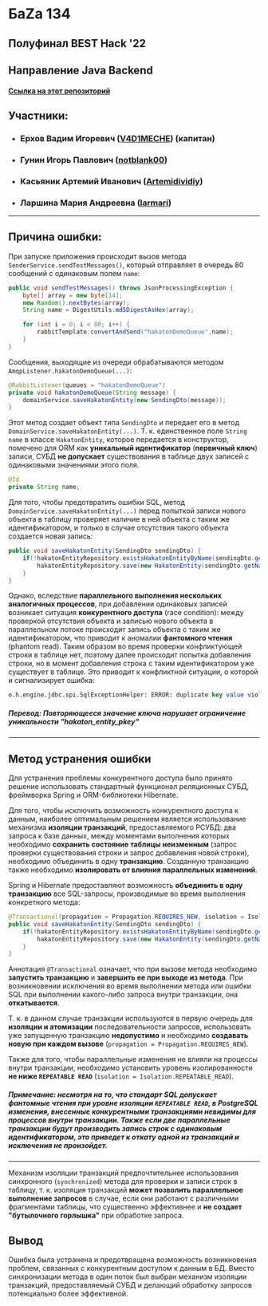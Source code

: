 # БаZа 134
## **Полуфинал BEST Hack '22**
## Направление **Java Backend**
#### [Ссылка на этот репозиторий](https://github.com/Artemidividiy/hakatonDemoProject)
## Участники:
+ ### Ерхов Вадим Игоревич ([V4D1MECHE](https://github.com/V4D1MECHE)) (капитан)
+ ### Гунин Игорь Павлович ([notblank00](https://github.com/notblank00))
+ ### Касьяник Артемий Иванович ([Artemidividiy](https://github.com/Artemidividiy))
+ ### Ларшина Мария Андреевна ([larmari](https://github.com/larmari))

---

## Причина ошибки:
При запуске приложения происходит вызов метода `SenderService.sendTestMessages()`, который отправляет в очередь 80 сообщений с одинаковым полем `name`:
```java
public void sendTestMessages() throws JsonProcessingException {
    byte[] array = new byte[14];
    new Random().nextBytes(array);
    String name = DigestUtils.md5DigestAsHex(array);

    for (int i = 0; i < 80; i++) {
        rabbitTemplate.convertAndSend("hakatonDemoQueue",name);
    }
}
```

Сообщения, выходящие из очереди обрабатываются методом `AmqpListener.hakatonDemoQueue(...)`:

```java
@RabbitListener(queues = "hakatonDemoQueue")
private void hakatonDemoQueue(String message) {
    domainService.saveHakatonEntity(new SendingDto(message));
}
```

Этот метод создает объект типа `SendingDto` и передает его в метод `DomainService.saveHakatonEntity(...)`. Т. к. единственное поле `String name` в классе `HakatonEntity`, которое передается в конструктор, помечено для ORM как **уникальный идентификатор** (**первичный ключ**) записи, СУБД **не допускает** существования в таблице двух записей с одинаковыми значениями этого поля.


```java
@Id
private String name;
```

Для того, чтобы предотвратить ошибки SQL, метод `DomainService.saveHakatonEntity(...)` перед попыткой записи нового объекта в таблицу проверяет наличие в ней объекта с таким же идентификатором, и только в случае отсутствия такого объекта создается новая запись:

```java
public void saveHakatonEntity(SendingDto sendingDto) {
    if(!hakatonEntityRepository.existsHakatonEntityByName(sendingDto.getName())) {
        hakatonEntityRepository.save(new HakatonEntity(sendingDto.getName()));
    }
}
```

Однако, вследствие **параллельного выполнения нескольких аналогичных процессов**, при добавлении одинаковых записей возникает ситуация **конкурентного доступа** (race condition): между проверкой отсутствия объекта и записью нового объекта в параллельном потоке происходит запись объекта с таким же идентификатором, что приводит к аномалии **фантомного чтения** (phantom read). Таким образом во время проверки конфликтующей строки в таблице нет, поэтому далее происходит попытка добавления строки, но в момент добавления строка с таким идентификатором уже существует в таблице. Это приводит к конфликтной ситуации, о которой и сигнализирует ошибка:

```sql
o.h.engine.jdbc.spi.SqlExceptionHelper: ERROR: duplicate key value violates unique constraint "hakaton_entity_pkey"
```

##### Перевод: Повторяющееся значение ключа нарушает ограничение уникальности "hakaton_entity_pkey"
---
## Метод устранения ошибки
Для устранения проблемы конкурентного доступа было принято решение использовать стандартный функционал реляционных СУБД, фреймворка Spring и ORM-библиотеки Hibernate. 

Для того, чтобы исключить возможность конкурентного доступа к данным, наиболее оптимальным решением является использование механизма **изоляции транзакций**, предоставляемого РСУБД: два запроса к базе данных, между моментами выполнения которых необходимо **сохранить состояние таблицы неизменным** (запрос проверки существования строки и запрос добавления новой строки), необходимо объединить в одну **транзакцию**. Созданную транзакцию также необходимо **изолировать от влияния параллельных изменений**.

Spring и Hibernate предоставляют возможность **объединить в одну транзакцию** все SQL-запросы, производимые во время выполнения конкретного метода:

```java
@Transactional(propagation = Propagation.REQUIRES_NEW, isolation = Isolation.REPEATABLE_READ)
public void saveHakatonEntity(SendingDto sendingDto) {
    if(!hakatonEntityRepository.existsHakatonEntityByName(sendingDto.getName())) {
        hakatonEntityRepository.save(new HakatonEntity(sendingDto.getName()));
    }
}
```

Аннотация `@Transactional` означает, что при вызове метода необходимо **запустить транзакцию** и **завершить ее при выходе из метода**. При возникновении исключения во время выполнении метода или ошибки SQL при выполнении какого-либо запроса внутри транзакции, она **откатывается**.

Т. к. в данном случае транзакции используются в первую очередь для **изоляции и атомизации** последовательности запросов, использовать уже запущенную транзакцию **недопустимо** и необходимо **создавать новую при каждом вызове** (`propagation = Propagation.REQUIRES_NEW`).

Также для того, чтобы параллельные изменения не влияли на процессы внутри транзакции, необходимо установить уровень изолированности **не ниже `REPEATABLE READ`** (`isolation = Isolation.REPEATABLE_READ`).

##### Примечание: несмотря на то, что стандарт SQL допускает фантомные чтения при уровне изоляции `REPEATABLE READ`, в PostgreSQL изменения, внесенные конкурентными транзакциями **невидимы** для процессов внутри транзакции. Также если две параллельные транзакции будут производить запись строк с одинаковым идентификатором, это приведет к откату одной из транзакций и исключения не произойдет.

---

Механизм изоляции транзакций предпочтительнее использования синхронного (`synchronized`) метода для проверки и записи строк в таблицу, т. к. изоляция транзакций **может позволить параллельное выполнение запросов** в случае, если они работают с различными фрагментами таблицы, что существенно эффективнее и **не создает "бутылочного горлышка"** при обработке запроса.

## Вывод
Ошибка была устранена и предотвращена возможность возникновения проблем, связанных с конкурентным доступом к данным в БД. Вместо синхронизации метода в один поток был выбран механизм изоляции транзакций, предоставляемый СУБД и делающий обработку запросов потенциально более эффективной.
